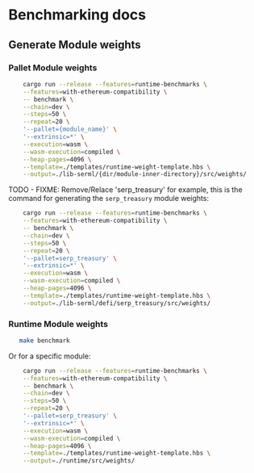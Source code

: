 # Benchmarking docs

## Generate Module weights

### Pallet Module weights

```bash
    cargo run --release --features=runtime-benchmarks \
    --features=with-ethereum-compatibility \
    -- benchmark \
    --chain=dev \
    --steps=50 \
    --repeat=20 \
    '--pallet={module_name}' \
    '--extrinsic=*' \
    --execution=wasm \
    --wasm-execution=compiled \
    --heap-pages=4096 \
    --template=./templates/runtime-weight-template.hbs \
    --output=./lib-serml/{dir/module-inner-directory}/src/weights/
```
TODO - FIXME: Remove/Relace 'serp_treasury'
for example, this is the command for generating the `serp_treasury` module weights:

```bash
    cargo run --release --features=runtime-benchmarks \
    --features=with-ethereum-compatibility \
    -- benchmark \
    --chain=dev \
    --steps=50 \
    --repeat=20 \
    '--pallet=serp_treasury' \
    '--extrinsic=*' \
    --execution=wasm \
    --wasm-execution=compiled \
    --heap-pages=4096 \
    --template=./templates/runtime-weight-template.hbs \
    --output=./lib-serml/defi/serp_treasury/src/weights/
```

### Runtime Module weights

```bash
   make benchmark
```

Or for a specific module:

```bash
    cargo run --release --features=runtime-benchmarks \
    --features=with-ethereum-compatibility \
    -- benchmark \
    --chain=dev \
    --steps=50 \
    --repeat=20 \
    '--pallet=serp_treasury' \
    '--extrinsic=*' \
    --execution=wasm \
    --wasm-execution=compiled \
    --heap-pages=4096 \
    --template=./templates/runtime-weight-template.hbs \
    --output=./runtime/src/weights/
```
